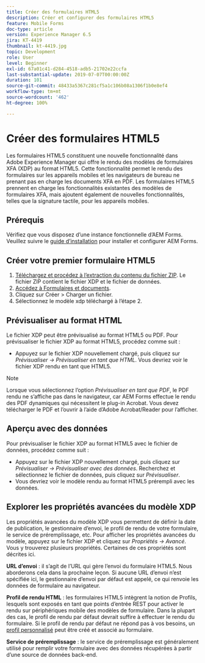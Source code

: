 ```yaml
---
title: Créer des formulaires HTML5
description: Créer et configurer des formulaires HTML5
feature: Mobile Forms
doc-type: article
version: Experience Manager 6.5
jira: KT-4419
thumbnail: kt-4419.jpg
topic: Development
role: User
level: Beginner
exl-id: 67a01c41-d284-4518-adb5-21702e22ccfa
last-substantial-update: 2019-07-07T00:00:00Z
duration: 101
source-git-commit: 48433a5367c281cf5a1c106b08a1306f1b0e8ef4
workflow-type: tm+mt
source-wordcount: '462'
ht-degree: 100%

---
```


# Créer des formulaires HTML5

Les formulaires HTML5 constituent une nouvelle fonctionnalité dans Adobe Experience Manager qui offre le rendu des modèles de formulaires XFA (XDP) au format HTML5. Cette fonctionnalité permet le rendu des formulaires sur les appareils mobiles et les navigateurs de bureau ne prenant pas en charge les documents XFA en PDF. Les formulaires HTML5 prennent en charge les fonctionnalités existantes des modèles de formulaires XFA, mais ajoutent également de nouvelles fonctionnalités, telles que la signature tactile, pour les appareils mobiles.

## Prérequis

Vérifiez que vous disposez d’une instance fonctionnelle d’AEM Forms. Veuillez suivre le [guide d’installation](https://experienceleague.adobe.com/docs/experience-manager-65/forms/install-aem-forms/osgi-installation/installing-configuring-aem-forms-osgi.html?lang=fr) pour installer et configurer AEM Forms.

## Créer votre premier formulaire HTML5

1. [Téléchargez et procédez à l’extraction du contenu du fichier ZIP](assets/assets.zip). Le fichier ZIP contient le fichier XDP et le fichier de données.
2. [Accédez à Formulaires et documents](http://localhost:4502/aem/forms.html/content/dam/formsanddocuments).
3. Cliquez sur Créer > Charger un fichier.
4. Sélectionnez le modèle xdp téléchargé à l’étape 2.

## Prévisualiser au format HTML

Le fichier XDP peut être prévisualisé au format HTML5 ou PDF. Pour prévisualiser le fichier XDP au format HTML5, procédez comme suit :

* Appuyez sur le fichier XDP nouvellement chargé, puis cliquez sur _Prévisualiser -> Prévisualiser en tant que HTML_. Vous devriez voir le fichier XDP rendu en tant que HTML5.

>[!NOTE]
>Lorsque vous sélectionnez l’option _Prévisualiser en tant que PDF_, le PDF rendu ne s’affiche pas dans le navigateur, car AEM Forms effectue le rendu des PDF dynamiques qui nécessitent le plug-in Acrobat. Vous devez télécharger le PDF et l’ouvrir à l’aide d’Adobe Acrobat/Reader pour l’afficher.


## Aperçu avec des données

Pour prévisualiser le fichier XDP au format HTML5 avec le fichier de données, procédez comme suit :

* Appuyez sur le fichier XDP nouvellement chargé, puis cliquez sur _Prévisualiser -> Prévisualiser avec des données_. Recherchez et sélectionnez le fichier de données, puis cliquez sur _Prévisualiser_.
* Vous devriez voir le modèle rendu au format HTML5 prérempli avec les données.

## Explorer les propriétés avancées du modèle XDP

Les propriétés avancées du modèle XDP vous permettent de définir la date de publication, le gestionnaire d’envoi, le profil de rendu de votre formulaire, le service de préremplissage, etc. Pour afficher les propriétés avancées du modèle, appuyez sur le fichier XDP et cliquez sur _Propriétés -> Avancé_. Vous y trouverez plusieurs propriétés. Certaines de ces propriétés sont décrites ici.

**URL d’envoi** : il s’agit de l’URL qui gère l’envoi du formulaire HTML5. Nous aborderons cela dans la prochaine leçon. Si aucune URL d’envoi n’est spécifiée ici, le gestionnaire d’envoi par défaut est appelé, ce qui renvoie les données de formulaire au navigateur.

**Profil de rendu HTML** : les formulaires HTML5 intègrent la notion de Profils, lesquels sont exposés en tant que points d’entrée REST pour activer le rendu sur périphériques mobile des modèles de formulaire. Dans la plupart des cas, le profil de rendu par défaut devrait suffire à effectuer le rendu du formulaire. Si le profil de rendu par défaut ne répond pas à vos besoins, un [profil personnalisé](https://experienceleague.adobe.com/docs/experience-manager-65/forms/html5-forms/custom-profile.html?lang=fr) peut être créé et associé au formulaire.

**Service de préremplissage** : le service de préremplissage est généralement utilisé pour remplir votre formulaire avec des données récupérées à partir d’une source de données back-end.
